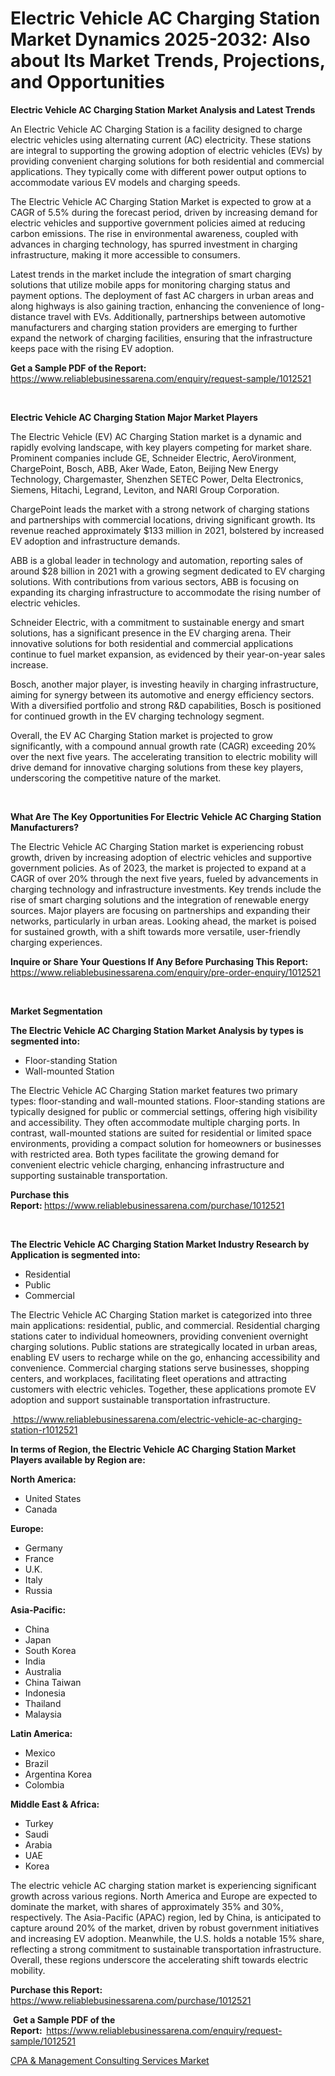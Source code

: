 <p><h1>Electric Vehicle AC Charging Station Market Dynamics 2025-2032: Also about Its Market Trends, Projections, and Opportunities</h1></p><p><strong>Electric Vehicle AC Charging Station Market Analysis and Latest Trends</strong></p>
<p><p>An Electric Vehicle AC Charging Station is a facility designed to charge electric vehicles using alternating current (AC) electricity. These stations are integral to supporting the growing adoption of electric vehicles (EVs) by providing convenient charging solutions for both residential and commercial applications. They typically come with different power output options to accommodate various EV models and charging speeds.</p><p>The Electric Vehicle AC Charging Station Market is expected to grow at a CAGR of 5.5% during the forecast period, driven by increasing demand for electric vehicles and supportive government policies aimed at reducing carbon emissions. The rise in environmental awareness, coupled with advances in charging technology, has spurred investment in charging infrastructure, making it more accessible to consumers.</p><p>Latest trends in the market include the integration of smart charging solutions that utilize mobile apps for monitoring charging status and payment options. The deployment of fast AC chargers in urban areas and along highways is also gaining traction, enhancing the convenience of long-distance travel with EVs. Additionally, partnerships between automotive manufacturers and charging station providers are emerging to further expand the network of charging facilities, ensuring that the infrastructure keeps pace with the rising EV adoption.</p></p>
<p><strong>Get a Sample PDF of the Report:&nbsp;</strong> <a href="https://www.reliablebusinessarena.com/enquiry/request-sample/1012521?utm_campaign=1892&utm_medium=2&utm_source=Github&utm_content=ia&utm_term=08032025&utm_id=electric-vehicle-ac-charging-station">https://www.reliablebusinessarena.com/enquiry/request-sample/1012521</a></p>
<p>&nbsp;</p>
<p><strong>Electric Vehicle AC Charging Station Major Market Players</strong></p>
<p><p>The Electric Vehicle (EV) AC Charging Station market is a dynamic and rapidly evolving landscape, with key players competing for market share. Prominent companies include GE, Schneider Electric, AeroVironment, ChargePoint, Bosch, ABB, Aker Wade, Eaton, Beijing New Energy Technology, Chargemaster, Shenzhen SETEC Power, Delta Electronics, Siemens, Hitachi, Legrand, Leviton, and NARI Group Corporation.</p><p>ChargePoint leads the market with a strong network of charging stations and partnerships with commercial locations, driving significant growth. Its revenue reached approximately $133 million in 2021, bolstered by increased EV adoption and infrastructure demands.</p><p>ABB is a global leader in technology and automation, reporting sales of around $28 billion in 2021 with a growing segment dedicated to EV charging solutions. With contributions from various sectors, ABB is focusing on expanding its charging infrastructure to accommodate the rising number of electric vehicles.</p><p>Schneider Electric, with a commitment to sustainable energy and smart solutions, has a significant presence in the EV charging arena. Their innovative solutions for both residential and commercial applications continue to fuel market expansion, as evidenced by their year-on-year sales increase.</p><p>Bosch, another major player, is investing heavily in charging infrastructure, aiming for synergy between its automotive and energy efficiency sectors. With a diversified portfolio and strong R&D capabilities, Bosch is positioned for continued growth in the EV charging technology segment.</p><p>Overall, the EV AC Charging Station market is projected to grow significantly, with a compound annual growth rate (CAGR) exceeding 20% over the next five years. The accelerating transition to electric mobility will drive demand for innovative charging solutions from these key players, underscoring the competitive nature of the market.</p></p>
<p>&nbsp;</p>
<p><strong>What Are The Key Opportunities For Electric Vehicle AC Charging Station Manufacturers?</strong></p>
<p><p>The Electric Vehicle AC Charging Station market is experiencing robust growth, driven by increasing adoption of electric vehicles and supportive government policies. As of 2023, the market is projected to expand at a CAGR of over 20% through the next five years, fueled by advancements in charging technology and infrastructure investments. Key trends include the rise of smart charging solutions and the integration of renewable energy sources. Major players are focusing on partnerships and expanding their networks, particularly in urban areas. Looking ahead, the market is poised for sustained growth, with a shift towards more versatile, user-friendly charging experiences.</p></p>
<p><strong>Inquire or Share Your Questions If Any Before Purchasing This Report:</strong> <a href="https://www.reliablebusinessarena.com/enquiry/pre-order-enquiry/1012521?utm_campaign=1892&utm_medium=2&utm_source=Github&utm_content=ia&utm_term=08032025&utm_id=electric-vehicle-ac-charging-station">https://www.reliablebusinessarena.com/enquiry/pre-order-enquiry/1012521</a></p>
<p>&nbsp;</p>
<p><strong>Market Segmentation</strong></p>
<p><strong>The Electric Vehicle AC Charging Station Market Analysis by types is segmented into:</strong></p>
<p><ul><li>Floor-standing Station</li><li>Wall-mounted Station</li></ul></p>
<p><p>The Electric Vehicle AC Charging Station market features two primary types: floor-standing and wall-mounted stations. Floor-standing stations are typically designed for public or commercial settings, offering high visibility and accessibility. They often accommodate multiple charging ports. In contrast, wall-mounted stations are suited for residential or limited space environments, providing a compact solution for homeowners or businesses with restricted area. Both types facilitate the growing demand for convenient electric vehicle charging, enhancing infrastructure and supporting sustainable transportation.</p></p>
<p><strong>Purchase this Report:&nbsp;</strong><a href="https://www.reliablebusinessarena.com/purchase/1012521?utm_campaign=1892&utm_medium=2&utm_source=Github&utm_content=ia&utm_term=08032025&utm_id=electric-vehicle-ac-charging-station">https://www.reliablebusinessarena.com/purchase/1012521</a></p>
<p>&nbsp;</p>
<p><strong>The Electric Vehicle AC Charging Station Market Industry Research by Application is segmented into:</strong></p>
<p><ul><li>Residential</li><li>Public</li><li>Commercial</li></ul></p>
<p><p>The Electric Vehicle AC Charging Station market is categorized into three main applications: residential, public, and commercial. Residential charging stations cater to individual homeowners, providing convenient overnight charging solutions. Public stations are strategically located in urban areas, enabling EV users to recharge while on the go, enhancing accessibility and convenience. Commercial charging stations serve businesses, shopping centers, and workplaces, facilitating fleet operations and attracting customers with electric vehicles. Together, these applications promote EV adoption and support sustainable transportation infrastructure.</p></p>
<p><a href="https://www.reliablebusinessarena.com/electric-vehicle-ac-charging-station-r1012521?utm_campaign=1892&utm_medium=2&utm_source=Github&utm_content=ia&utm_term=08032025&utm_id=electric-vehicle-ac-charging-station">&nbsp;https://www.reliablebusinessarena.com/electric-vehicle-ac-charging-station-r1012521</a></p>
<p><strong>In terms of Region, the Electric Vehicle AC Charging Station Market Players available by Region are:</strong></p>
<p>
    <p> <strong> North America: </strong>
        <ul>
            <li>United States</li>
            <li>Canada</li>
        </ul>
        </p> 
    <p> <strong> Europe: </strong>
        <ul>
            <li>Germany</li>
            <li>France</li>
            <li>U.K.</li>
            <li>Italy</li>
            <li>Russia</li>
        </ul>
        </p> 
    <p> <strong> Asia-Pacific: </strong>
        <ul>
            <li>China</li>
            <li>Japan</li>
            <li>South Korea</li>
            <li>India</li>
            <li>Australia</li>
            <li>China Taiwan</li>
            <li>Indonesia</li>
            <li>Thailand</li>
            <li>Malaysia</li>
        </ul>
        </p> 
    <p> <strong> Latin America: </strong>
        <ul>
            <li>Mexico</li>
            <li>Brazil</li>
            <li>Argentina Korea</li>
            <li>Colombia</li>
        </ul>
        </p> 
    <p> <strong> Middle East & Africa: </strong>
        <ul>
            <li>Turkey</li>
            <li>Saudi</li>
            <li>Arabia</li>
            <li>UAE</li>
            <li>Korea</li>
        </ul>
    </p>
    </p>
<p><p>The electric vehicle AC charging station market is experiencing significant growth across various regions. North America and Europe are expected to dominate the market, with shares of approximately 35% and 30%, respectively. The Asia-Pacific (APAC) region, led by China, is anticipated to capture around 20% of the market, driven by robust government initiatives and increasing EV adoption. Meanwhile, the U.S. holds a notable 15% share, reflecting a strong commitment to sustainable transportation infrastructure. Overall, these regions underscore the accelerating shift towards electric mobility.</p></p>
<p><strong>Purchase this Report: </strong><a href="https://www.reliablebusinessarena.com/purchase/1012521?utm_campaign=1892&utm_medium=2&utm_source=Github&utm_content=ia&utm_term=08032025&utm_id=electric-vehicle-ac-charging-station">https://www.reliablebusinessarena.com/purchase/1012521</a></p>
<p>&nbsp;<strong>Get a Sample PDF of the Report:&nbsp;&nbsp;</strong><a href="https://www.reliablebusinessarena.com/enquiry/request-sample/1012521?utm_campaign=1892&utm_medium=2&utm_source=Github&utm_content=ia&utm_term=08032025&utm_id=electric-vehicle-ac-charging-station">https://www.reliablebusinessarena.com/enquiry/request-sample/1012521</a></p>
<p><strong></strong></p>
<p><p><a href="https://github.com/CliffMedina6/Market-Research-Report-List-7/blob/main/cpa-management-consulting-services-market.md?utm_campaign=1892&utm_medium=2&utm_source=Github&utm_content=ia&utm_term=08032025&utm_id=electric-vehicle-ac-charging-station">CPA & Management Consulting Services Market</a></p></p>